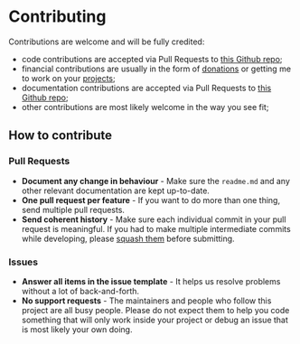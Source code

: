 # Contributing

Contributions are welcome and will be fully credited:
- code contributions are accepted via Pull Requests to [this Github repo](https://github.com/mohamed7sameer/backpack6-shop);
- financial contributions are usually in the form of [donations](https://www.buymeacoffee.com/nnnnikk) or getting me to work on your [projects](https://mohammed-samir.com);
- documentation contributions are accepted via Pull Requests to [this Github repo](https://github.com/mohamed7sameer/backpack6-shop);
- other contributions are most likely welcome in the way you see fit;

## How to contribute

### Pull Requests
- **Document any change in behaviour** - Make sure the `readme.md` and any other relevant documentation are kept up-to-date.
- **One pull request per feature** - If you want to do more than one thing, send multiple pull requests.
- **Send coherent history** - Make sure each individual commit in your pull request is meaningful. If you had to make multiple intermediate commits while developing, please [squash them](http://www.git-scm.com/book/en/v2/Git-Tools-Rewriting-History#Changing-Multiple-Commit-Messages) before submitting.

### Issues
- **Answer all items in the issue template** - It helps us resolve problems without a lot of back-and-forth.
- **No support requests** - The maintainers and people who follow this project are all busy people. Please do not expect them to help you code something that will only work inside your project or debug an issue that is most likely your own doing. 
